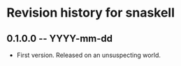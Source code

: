 # Revision history for snaskell

## 0.1.0.0  -- YYYY-mm-dd

* First version. Released on an unsuspecting world.
